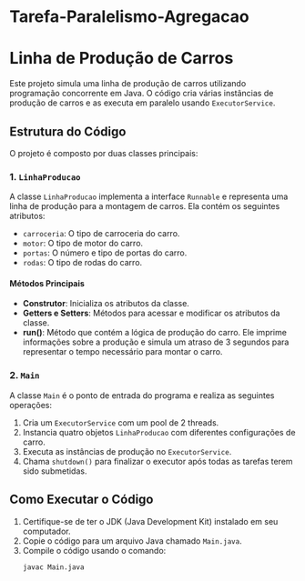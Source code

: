 # Tarefa-Paralelismo-Agregacao

# Linha de Produção de Carros

Este projeto simula uma linha de produção de carros utilizando programação concorrente em Java. O código cria várias instâncias de produção de carros e as executa em paralelo usando `ExecutorService`.

## Estrutura do Código

O projeto é composto por duas classes principais:

### 1. `LinhaProducao`

A classe `LinhaProducao` implementa a interface `Runnable` e representa uma linha de produção para a montagem de carros. Ela contém os seguintes atributos:

- `carroceria`: O tipo de carroceria do carro.
- `motor`: O tipo de motor do carro.
- `portas`: O número e tipo de portas do carro.
- `rodas`: O tipo de rodas do carro.

#### Métodos Principais

- **Construtor**: Inicializa os atributos da classe.
- **Getters e Setters**: Métodos para acessar e modificar os atributos da classe.
- **run()**: Método que contém a lógica de produção do carro. Ele imprime informações sobre a produção e simula um atraso de 3 segundos para representar o tempo necessário para montar o carro.

### 2. `Main`

A classe `Main` é o ponto de entrada do programa e realiza as seguintes operações:

1. Cria um `ExecutorService` com um pool de 2 threads.
2. Instancia quatro objetos `LinhaProducao` com diferentes configurações de carro.
3. Executa as instâncias de produção no `ExecutorService`.
4. Chama `shutdown()` para finalizar o executor após todas as tarefas terem sido submetidas.

## Como Executar o Código

1. Certifique-se de ter o JDK (Java Development Kit) instalado em seu computador.
2. Copie o código para um arquivo Java chamado `Main.java`.
3. Compile o código usando o comando:
   ```bash
   javac Main.java
   ```
